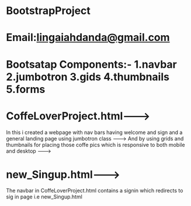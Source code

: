 # BootstrapProject
# Email:lingaiahdanda@gmail.com
# Bootsatap Components:- 1.navbar 2.jumbotron 3.gids 4.thumbnails 5.forms
# CoffeLoverProject.html--->
In this i created a webpage with nav bars having welcome and sign  and  a general landing page using jumbotron class --->
And by using grids and thumbnails for placing those coffe pics  which is responsive to both mobile and desktop --->

# new_Singup.html--->
The navbar in CoffeLoverProject.html contains a signin which redirects to sig in page i.e  new_Singup.html

